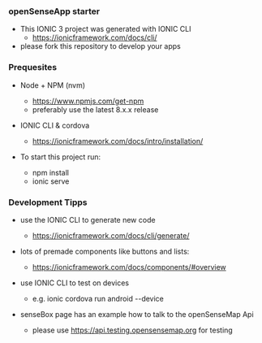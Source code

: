 ### openSenseApp starter

- This IONIC 3 project was generated with IONIC CLI
    - https://ionicframework.com/docs/cli/
- please fork this repository to develop your apps

### Prequesites 

- Node + NPM (nvm) 
    - https://www.npmjs.com/get-npm
    - preferably use the latest 8.x.x release 
    
- IONIC CLI & cordova
    - https://ionicframework.com/docs/intro/installation/

- To start this project run:
    - npm install
    - ionic serve

### Development Tipps

- use the IONIC CLI to generate new code
    - https://ionicframework.com/docs/cli/generate/

- lots of premade components like buttons and lists:
    - https://ionicframework.com/docs/components/#overview

- use IONIC CLI to test on devices
    - e.g. ionic cordova run android --device

- senseBox page has an example how to talk to the openSenseMap Api
    - please use https://api.testing.opensensemap.org for testing
